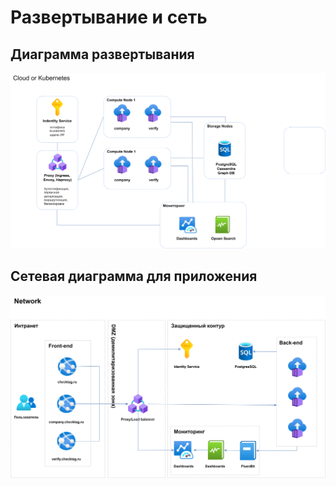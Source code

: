# Развертывание и сеть

## Диаграмма развертывания

![Диаграмма развертывания для приложения](./deployment.drawio.svg)

## Сетевая диаграмма для приложения

![Сетевая диаграмма для приложения](./network.drawio.svg)
